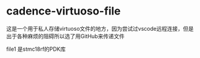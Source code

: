 # cadence-virtuoso-file

这是一个用于私人存储virtuoso文件的地方，因为尝试过vscode远程连接，但是出于各种麻烦的阻碍所以选了用GitHub来传递文件

file1 是stmc18rf的PDK库

 

